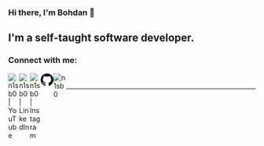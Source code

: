 ### Hi there, I'm Bohdan  👋

## I'm a self-taught software developer.

### Connect with me:

[<img align="left" alt="n1sb0 | YouTube" width="22px" src="https://cdn.jsdelivr.net/npm/simple-icons@v3/icons/youtube.svg" />][youtube]
[<img align="left" alt="n1sb0 | LinkedIn" width="22px" src="https://cdn.jsdelivr.net/npm/simple-icons@v3/icons/linkedin.svg" />][linkedin]
[<img align="left" alt="n1sb0 | Instagram" width="22px" src="https://cdn.jsdelivr.net/npm/simple-icons@v3/icons/instagram.svg" />][instagram]
[<img align="left" alt="n1sb0" width="26px" src="https://raw.githubusercontent.com/github/explore/78df643247d429f6cc873026c0622819ad797942/topics/github/github.png" />][github]
[<img align="left" alt="n1sb0" width="26px" src="https://cdn.jsdelivr.net/npm/simple-icons@v3/icons/gmail.svg" />][gmail]
<br/>

---



[github]: https://github.com/n1sb0?tab=repositories
[youtube]: https://www.youtube.com/channel/UCBNfKqXTbyZUR1SYRz-f45g?view_as=subscriber
[instagram]: https://instagram.com/n1sb0
[linkedin]: https://www.linkedin.com/in/bohdan-sivak-b630921b2/
[gmail]: bohdan.sivak@gmail.com


